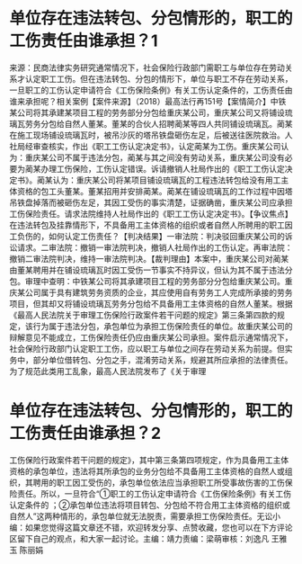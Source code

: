 # 单位存在违法转包、分包情形的，职工的工伤责任由谁承担？1

来源：民商法律实务研究通常情况下，社会保险行政部门需职工与单位存在劳动关系才认定职工工伤。但在违法转包、分包的情形下，单位与职工不存在劳动关系，一旦职工的工伤认定申请符合《工伤保险条例》有关工伤认定条件的，工伤责任由谁来承担呢？相关案例【案件来源】（2018）最高法行再151号【案情简介】中铁某公司将其承建某项目工程的劳务部分分包给重庆某公司，重庆某公司又将铺设琉璃瓦劳务分包给自然人董某。董某的合伙人招聘蔺某等四人共同铺设琉璃瓦。蔺某在施工现场铺设琉璃瓦时，被吊沙灰的塔吊铁盘砸伤左足，后被送往医院救治。人社局经审查核实，作出《职工工伤认定决定书》，认定蔺某为工伤。重庆某公司认为：重庆某公司不属于违法分包，蔺某与其之间没有劳动关系，重庆某公司没有必要为蔺某办理工伤保险，工伤认定错误。诉请撤销人社局作出的《职工工伤认定决定书》。蔺某认为：重庆某公司将某项目铺设琉璃瓦的工程违法转包给没有用工主体资格的包工头董某。董某招用并安排蔺某。蔺某在铺设琉璃瓦的工作过程中因塔吊铁盘掉落而被砸伤左足，其因工受伤的事实清楚，证据确凿，重庆某公司应承担工伤保险责任。请求法院维持人社局作出的《职工工伤认定决定书》。【争议焦点】在违法转包及挂靠情形下，不具备用工主体资格的组织或者自然人所聘用的职工因工负伤的，如何认定工伤责任？【判决结果】一审法院：判决驳回重庆某公司的诉讼请求。二审法院：撤销一审法院判决，撤销人社局作出的工伤认定。再审法院：撤销二审法院判决，维持一审法院判决。【裁判理由】本案中，重庆某公司对蔺某由董某聘用并在铺设琉璃瓦时因工受伤一节事实不持异议，但认为其不属于违法分包。审理中查明：中铁某公司将其承建项目工程的劳务部分分包给重庆某公司。重庆某公司属于具有建筑劳务资质的企业，其应使用自有劳务工人完成所承接的劳务项目，但其却又将铺设琉璃瓦劳务分包给不具备用工主体资格的自然人董某。根据《最高人民法院关于审理工伤保险行政案件若干问题的规定》第三条第四款的规定，该行为属于违法分包，承包单位为承担工伤保险责任的单位。故重庆某公司的辩解意见不能成立，工伤保险责任仍应由重庆某公司承担。案件启示通常情况下，社会保险行政部门认定职工工伤，应以职工与单位之间存在劳动关系为前提。但实务中，部分单位借转包、分包之手，混淆劳动关系，规避其所应承担的法律责任。为了规范此类用工乱象，最高人民法院发布了《关于审理

# 单位存在违法转包、分包情形的，职工的工伤责任由谁承担？2

工伤保险行政案件若干问题的规定》，其中第三条第四项规定，作为具备用工主体资格的承包单位，违法将其所承包的业务分包给不具备用工主体资格的自然人或组织，其聘用的职工因工受伤的，承包单位依法应当承担职工所受事故伤害的工伤保险责任。所以，一旦符合“①职工的工伤认定申请符合《工伤保险条例》有关工伤认定条件的 ；②承包单位违法将项目转包、分包给不符合用工主体资格的组织或自然人”这两种情形的，承包单位就无法脱责，需要承担工伤保险责任。无讼小编：如果您觉得这篇文章还不错，欢迎转发分享、点赞收藏，您也可以在下方评论区留下自己的观点，和大家一起讨论。主编：靖力责编：梁萌审核：刘逸凡 王雅玉 陈丽娟

